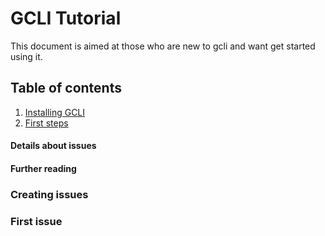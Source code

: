 # GCLI Tutorial

This document is aimed at those who are new to gcli and want get
started using it.

## Table of contents

1. [Installing GCLI](./02-Installation.html)
1. [First steps](./03-First-Steps.html)

#### Details about issues

#### Further reading

### Creating issues

### First issue
